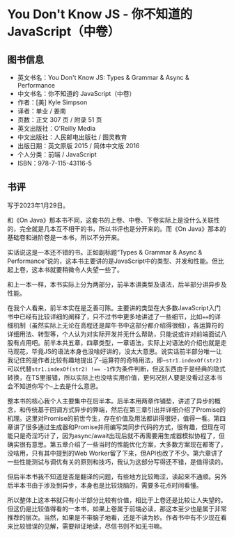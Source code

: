 # You Don't Know JS - 你不知道的JavaScript（中卷）

## 图书信息

- 英文书名：You Don't Know JS: Types & Grammar & Async & Performance
- 中文书名：你不知道的 JavaScript（中卷）
- 作者：[美] Kyle Simpson
- 译者：单业 / 姜南
- 页数：正文 307 页 / 附录 51 页
- 英文出版社：O'Reilly Media
- 中文出版社：人民邮电出版社 / 图灵教育
- 出版日期：英文原版 2015 / 简体中文版 2016 
- 个人分类：前端 / JavaScript
- ISBN：978-7-115-43116-5

## 书评

写于2023年1月29日。

和《On Java》那本书不同，这套书的上卷、中卷、下卷实际上是没什么关联性的，完全就是几本互不相干的书，所以书评也是分开来的。而《On Java》那本的基础卷和进阶卷是一本书，所以不分开来。

实话说这是一本还不错的书。正如副标题“Types & Grammar & Async & Performance”说的，这本书主要讲的是JavaScript中的类型、并发和性能。但比起上卷，这本书就要稍微令人失望一些了。

和上一本一样，本书实际上分为两部分，前半本讲类型及语法，后半部分讲异步及性能。

在我个人看来，前半本实在是乏善可陈。主要讲的类型在大多数JavaScript入门书中已经有比较详细的阐释了，只不过书中更多地讲述了一些细节，比如`==`的详细机制（虽然实际上无论在高程还是犀牛书中这部分都介绍得很细），各运算符的详细用法、转型等，个人认为对实际开发并无什么帮助，只能说或许对前端面试八股有点用吧。前半本共五章，四章类型，一章语法，实际上对语法的介绍也就是走马观花，毕竟JS的语法本身也没啥好讲的，没太大意思。说实话前半部分唯一让我记住的是作者比较有趣地提出了`~`运算符的奇特用法，即`~str1.indexOf(str2)`可以代替`str1.indexOf(str2) !== -1`作为条件判断，但这东西由于是经典的隐式转换，在TS里报错，所以实际上也没啥实用价值，更何况别人要是没看过这本书会不知道你写个`~`上去是什么意思。

整本书的核心我个人主要集中在后半本。后半本用两章作铺垫，讲述了异步的概念，和传统基于回调方式异步的弊端，然后在第三章引出并详细介绍了Promise的机理。这里对Promise的前世今生，存在价值及用法都讲得很好，值得一看。第四章讲了很多通过生成器和Promise并用编写类同步代码的方式，很有趣，但现在可能只是奇淫巧计了，因为async/await出现后就不再需要用生成器模拟协程了，但确实很有意思。第五章介绍了一些当时的性能优化方案，大多数方案现在都寄了，没啥用，只有其中提到的Web Worker留了下来，但API也改了不少。第六章讲了一些性能测试与调优有关的原则和技巧，我认为这部分写得还不错，是值得读的。

但后半本书我不知道是否是翻译的问题，有些地方比较晦涩，读起来不通顺。另外后半本书由于涉及到异步，本身也是比较烧脑的，需要多花点时间看懂。

所以整体上这本书就只有小半部分比较有价值，相比于上卷还是比较让人失望的。但这仍是比较值得看的一本书，如果上卷属于前端必读，那这本至少也是属于非常推荐的层次。当然，如果是不带脑子地看，还是不读为妙。作者书中有不少现在看来比较错误的见解，需要辩证地读，尽信书则不如无书嘛。
